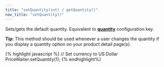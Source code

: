 ```yaml
---
title: "setQuantity(int) / getQuantity()"
nav_title: "setQuantity()"
---
```


Sets/gets the default quantity. Equivalent to [__quantity__](/widget/documentation.html#_widget/quantity.md) configuration key.

__Tip:__ This method should be used whenever a user changes the quantity if you display a quantity option on your product detail page(s).

{% highlight javascript %}
// Set currency to US Dollar
PriceWaiter.setQuantity(1);
{% endhighlight%}